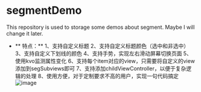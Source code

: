 # segmentDemo
This repository is used to storage some demos about segment. Maybe I will change it later.
+ ** 特点：**
1、支持自定义标题
2、支持自定义标题颜色（选中和非选中）
3、支持自定义下划线的颜色
4、支持手势，实现左右滑动屏幕切换页面
5、使用kvo监测属性变化
6、支持每个item对应的view，只需要将自定义的view添加到segSubviews即可
7、支持添加childViewController，以便于复杂逻辑的处理
8、使用方便，对于定制要求不高的用户，实现一句代码搞定
![image](https://github.com/ButBueatiful/dotvim/raw/master/screenshots/vim-screenshot.jpg)
